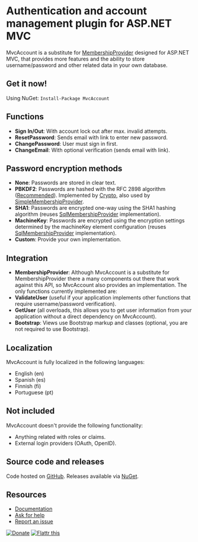 Authentication and account management plugin for ASP.NET MVC
============================================================
MvcAccount is a substitute for [MembershipProvider][1] designed for ASP.NET MVC, that provides more features and the ability to store username/password and other related data in your own database.

Get it now!
-----------
Using NuGet: `Install-Package MvcAccount`

Functions
---------
- **Sign In/Out**: With account lock out after max. invalid attempts.
- **ResetPassword**: Sends email with link to enter new password.
- **ChangePassword**: User must sign in first.
- **ChangeEmail**: With optional verification (sends email with link).

Password encryption methods
---------------------------
- **None**: Passwords are stored in clear text.
- **PBKDF2**: Passwords are hashed with the RFC 2898 algorithm ([Recommended](http://brockallen.com/2012/10/19/password-management-made-easy-in-asp-net-with-the-crypto-api/)).
  Implemented by [Crypto](http://msdn.microsoft.com/library/system.web.helpers.crypto), 
  also used by [SimpleMembershipProvider](http://msdn.microsoft.com/library/webmatrix.webdata.simplemembershipprovider).
- **SHA1**: Passwords are encrypted one-way using the SHA1 hashing algorithm (reuses [SqlMembershipProvider][2] implementation).
- **MachineKey**: Passwords are encrypted using the encryption settings determined by the machineKey element configuration (reuses [SqlMembershipProvider][2] implementation).
- **Custom**: Provide your own implementation.

Integration
-----------
- **MembershipProvider**: Although MvcAccount is a substitute for MembershipProvider there a many components out there that work against this API, so MvcAccount also provides an implementation. The only functions currently implemented are:
 - **ValidateUser** (useful if your application implements other functions that require username/password verification).
 - **GetUser** (all overloads, this allows you to get user information from your application without a direct dependency on MvcAccount).
- **Bootstrap**: Views use Bootstrap markup and classes (optional, you are not required to use Bootstrap).

Localization
------------
MvcAccount is fully localized in the following languages:

- English (en)
- Spanish (es)
- Finnish (fi)
- Portuguese (pt)

Not included
------------
MvcAccount doesn't provide the following functionality:

- Anything related with roles or claims.
- External login providers (OAuth, OpenID).

Source code and releases
------------------------
Code hosted on [GitHub][3]. Releases available via [NuGet][4].

Resources
---------
- [Documentation](docs)
- [Ask for help](https://github.com/maxtoroq/MvcAccount/issues?labels=question&state=closed)
- [Report an issue](https://github.com/maxtoroq/MvcAccount/issues?state=open)

[![Donate](https://www.paypalobjects.com/en_US/i/btn/btn_donate_SM.gif)](http://maxtoroq.github.io/p/donate.html)
[![Flattr this](https://api.flattr.com/button/flattr-badge-large.png)](http://flattr.com/thing/1761238/MvcAccount)

[1]: http://msdn.microsoft.com/library/system.web.security.membershipprovider
[2]: http://msdn.microsoft.com/library/system.web.security.sqlmembershipprovider
[3]: https://github.com/maxtoroq/MvcAccount
[4]: http://www.nuget.org/packages/MvcAccount
